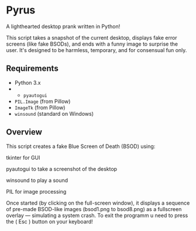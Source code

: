 # Pyrus

A lighthearted desktop prank written in Python!

This script takes a snapshot of the current desktop, displays fake error screens (like fake BSODs), and ends with a funny image to surprise the user. 
It's designed to be harmless, temporary, and for consensual fun only.

## Requirements

- Python 3.x
- - `pyautogui`
- `PIL.Image` (from Pillow)
- `ImageTk` (from Pillow)
- `winsound` (standard on Windows)


## Overview
This script creates a fake Blue Screen of Death (BSOD) using:

tkinter for GUI

pyautogui to take a screenshot of the desktop

winsound to play a sound

PIL for image processing

Once started (by clicking on the full-screen window), it displays a sequence of pre-made BSOD-like images (bsod1.png to bsod8.png) as a fullscreen overlay — simulating a system crash.
To exit the programm u need to press the ( Esc ) button on your keyboard!
